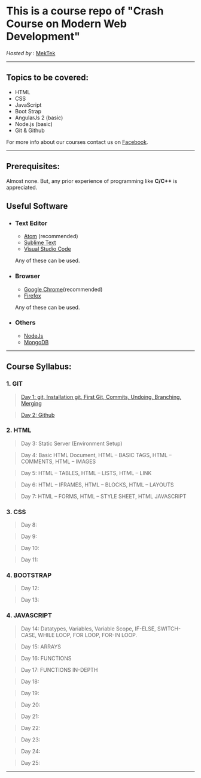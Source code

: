 # This is a course repo of **"Crash Course on Modern Web Development"**

*Hosted by* : [ MekTek](https://www.mektekbd.com)
***
## Topics to be covered:
* HTML
* CSS
* JavaScript
* Boot Strap
* AngularJs 2 (basic)
* Node.js (basic)
* Git & Github

For more info about our courses contact us on [Facebook](facebook.com/MekTekBD).
***
## Prerequisites:
Almost none. But, any prior experience of programming like **C/C++** is appreciated.

## Useful Software
* ### Text Editor

  * [Atom](https://atom.io/) (recommended)
  * [Sublime Text](https://www.sublimetext.com/3)
  * [Visual Studio Code](https://code.visualstudio.com/download)

  Any of these can be used.
* ### Browser
  * [Google Chrome](https://www.google.com/chrome/browser/desktop/index.html)(recommended)
  * [Firefox](https://www.mozilla.org/en-US/firefox/new/)

  Any of these can be used.
* ### Others
  * [NodeJs](https://nodejs.org/en/download/)
  * [MongoDB](https://www.mongodb.com/download-center)

***

## Course Syllabus:
### 1. GIT
  > [Day 1: git,  Installation git, First Git, Commits, Undoing, Branching, Merging](https://github.com/Saif-Uz-Zaman/web-development-crash-course-playlist/tree/master/day_01_git)

  > [Day 2: Github](https://github.com/Saif-Uz-Zaman/web-development-crash-course-playlist/tree/master/day_02_github)

### 2. HTML
  > Day 3: Static Server (Environment Setup)

  > Day 4: Basic HTML Document, HTML – BASIC TAGS, HTML – COMMENTS, HTML – IMAGES

  > Day 5: HTML – TABLES, HTML – LISTS, HTML – LINK

  > Day 6: HTML – IFRAMES, HTML – BLOCKS, HTML – LAYOUTS

  > Day 7: HTML – FORMS, HTML – STYLE SHEET, HTML JAVASCRIPT

### 3. CSS

  > Day 8:

  > Day 9:

  > Day 10:

  > Day 11:

### 4. BOOTSTRAP
  > Day 12:

  > Day 13:


### 4. JAVASCRIPT
  > Day 14: Datatypes, Variables, Variable Scope, IF-ELSE, SWITCH-CASE, WHILE LOOP, FOR LOOP, FOR-IN LOOP.    

  > Day 15: ARRAYS

  > Day 16: FUNCTIONS

  > Day 17: FUNCTIONS IN-DEPTH

  > Day 18:

  > Day 19:

  > Day 20:

  > Day 21:

  > Day 22:

  > Day 23:

  > Day 24:

  > Day 25:














---
